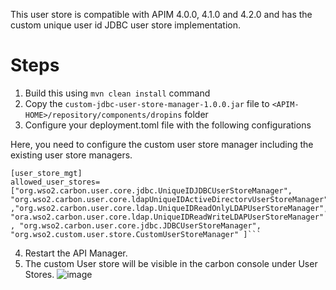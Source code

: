 
This user store is compatible with APIM 4.0.0, 4.1.0 and 4.2.0 and has the custom unique user id JDBC user store implementation.

# Steps

1. Build this using `mvn clean install` command 
2. Copy the `custom-jdbc-user-store-manager-1.0.0.jar` file to `<APIM-HOME>/repository/components/dropins` folder
3. Configure your deployment.toml file with the following configurations

Here, you need to configure the custom user store manager including the existing user store managers.
```
[user_store_mgt]
allowed_user_stores=["org.wso2.carbon.user.core.jdbc.UniqueIDJDBCUserStoreManager", "org.wso2.carbon.user.core.ldapUniqueIDActiveDirectorvUserStoreManager" ,"org.wso2.carbon.user.core.ldap.UniqueIDReadOnlyLDAPUserStoreManager", "ora.wso2.carbon.user.core.ldap.UniqueIDReadWriteLDAPUserStoreManager" , "org.wso2.carbon.user.core.jdbc.JDBCUserStoreManager", "org.wso2.custom.user.store.CustomUserStoreManager" ]```
```
4. Restart the API Manager. 
5. The custom User store will be visible in the carbon console under User Stores.
![image](https://github.com/JanakaPushpakumara/WSO2-EXT/assets/37293166/7e08150e-0418-4297-822f-0b7909c4e7c1)

